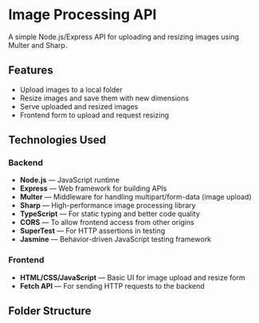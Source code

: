# Image Processing API

A simple Node.js/Express API for uploading and resizing images using Multer and Sharp.

## Features

- Upload images to a local folder
- Resize images and save them with new dimensions
- Serve uploaded and resized images
- Frontend form to upload and request resizing

## Technologies Used

### Backend
- **Node.js** — JavaScript runtime
- **Express** — Web framework for building APIs
- **Multer** — Middleware for handling multipart/form-data (image upload)
- **Sharp** — High-performance image processing library
- **TypeScript** — For static typing and better code quality
- **CORS** — To allow frontend access from other origins
- **SuperTest** — For HTTP assertions in testing
- **Jasmine** — Behavior-driven JavaScript testing framework

### Frontend
- **HTML/CSS/JavaScript** — Basic UI for image upload and resize form
- **Fetch API** — For sending HTTP requests to the backend

## Folder Structure

